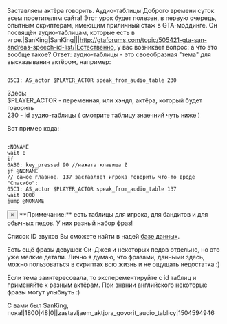 Заставляем актёра говорить. Аудио-таблицы|Доброго времени суток всем посетителям сайта! Этот урок будет полезен, в первую очередь, опытным скриптерам, имеющим приличный стаж в GTA-моддинге. Он посвящён аудио-таблицам, которые есть в игре.|SanKing|SanKing|||http://gtaforums.com/topic/505421-gta-san-andreas-speech-id-list/|Естественно, у вас возникает вопрос: а что это вообще такое? Ответ: аудио-таблицы - это своеобразная "тема" для высказывания актёром, например:


```

05C1: AS_actor $PLAYER_ACTOR speak_from_audio_table 230
```



<div class="panel panel-default">
 <div class="panel-body">
Здесь:<br>
$PLAYER_ACTOR - переменная, или хэндл, актёра, который будет говорить<br>
230 - id аудио-таблицы ( смотрите таблицу знаечний чуть ниже )
 </div>
</div>

Вот пример кода:


```

:NONAME
wait 0
if
0AB0: key_pressed 90 //нажата клавиша Z
jf @NONAME
// самое главное. 137 заставляет игрока говорить что-то вроде "Спасибо":
05C1: AS_actor $PLAYER_ACTOR speak_from_audio_table 137
wait 1000
jump @NONAME
```



<div class="alert alert-warning alert-dismissible" role="alert">
 <button type="button" class="close" data-dismiss="alert" aria-label="Close"><span aria-hidden="true">&times;</span></button>
**Примечание:** есть таблицы для игрока, для бандитов и для обычных педов. У них разный набор фраз!
</div>

Список ID звуков Вы сможете найти в надей <a href="/dir/gta_sa/id_zvukov_peshekhodov_iz_audio_tablic/1-1-0-56" target="_blank">базе данных</a>.

Есть ещё фразы девушек Си-Джея и некоторых педов отдельно, но это уже мелкие детали. Лично я думаю, что фразами, данными здесь, можно пользоваться в скриптах всю жизнь и не ощущать недостатка :)

Если тема заинтересовала, то эксперементируйте с id таблиц и применяйте к разным актёрам. При знании английского некоторые фразы могут улыбнуть :)

С вами был SanKing, пока!|1800|48|0||zastavljaem_aktjora_govorit_audio_tablicy|1504594946